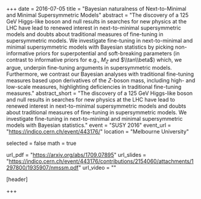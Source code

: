 +++
date = 2016-07-05
title = "Bayesian naturalness of Next-to-Minimal and Minimal Supersymmetric Models"
abstract = "The discovery of a 125 GeV Higgs-like boson and null results in searches for new physics at the LHC have lead to renewed interest in next-to-minimal supersymmetric models and doubts about traditional measures of fine-tuning in supersymmetric models. We investigate fine-tuning in next-to-minimal and minimal supersymmetric models with Bayesian statistics by picking non-informative priors for superpotential and soft-breaking parameters (in contrast to informative priors for e.g., $M_Z$ and $\\tan\\beta$) which, we argue, underpin fine-tuning arguments in supersymmetric models. Furthermore, we contrast our Bayesian analyses with traditional fine-tuning measures based upon derivatives of the $Z$-boson mass, including high- and low-scale measures, highlighting deficiencies in traditional fine-tuning measures."
abstract_short = "The discovery of a 125 GeV Higgs-like boson and null results in searches for new physics at the LHC have lead to renewed interest in next-to-minimal supersymmetric models and doubts about traditional measures of fine-tuning in supersymmetric models. We investigate fine-tuning in next-to-minimal and minimal supersymmetric models with Bayesian statistics."
event = "SUSY 2016"
event_url = "https://indico.cern.ch/event/443176/"
location = "Melbourne University"

selected = false
math = true

url_pdf = "https://arxiv.org/abs/1709.07895"
url_slides = "https://indico.cern.ch/event/443176/contributions/2154060/attachments/1297800/1935907/nmssm.pdf"
url_video = ""

[header]

+++
